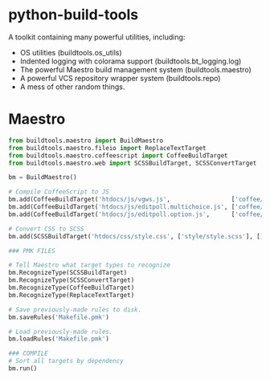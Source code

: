 python-build-tools
==================

A toolkit containing many powerful utilities, including:

 * OS utilities (buildtools.os_utils)
 * Indented logging with colorama support (buildtools.bt_logging.log)
 * The powerful Maestro build management system (buildtools.maestro)
 * A powerful VCS repository wrapper system (buildtools.repo)
 * A mess of other random things.
 
Maestro
=======

```python
from buildtools.maestro import BuildMaestro
from buildtools.maestro.fileio import ReplaceTextTarget
from buildtools.maestro.coffeescript import CoffeeBuildTarget
from buildtools.maestro.web import SCSSBuildTarget, SCSSConvertTarget

bm = BuildMaestro()

# Compile CoffeeScript to JS
bm.add(CoffeeBuildTarget('htdocs/js/vgws.js',                 ['coffee/src/vgws.coffee']))
bm.add(CoffeeBuildTarget('htdocs/js/editpoll.multichoice.js', ['coffee/editpoll.multichoice.coffee'], dependencies=['htdocs/js/vgws.js']))
bm.add(CoffeeBuildTarget('htdocs/js/editpoll.option.js',      ['coffee/editpoll.editpoll.coffee'], dependencies=['htdocs/js/vgws.js']))

# Convert CSS to SCSS
bm.add(SCSSBuildTarget('htdocs/css/style.css', ['style/style.scss'], [], import_paths=['style'], compass=True))

### PMK FILES

# Tell Maestro what target types to recognize
bm.RecognizeType(SCSSBuildTarget)
bm.RecognizeType(SCSSConvertTarget)
bm.RecognizeType(CoffeeBuildTarget)
bm.RecognizeType(ReplaceTextTarget)

# Save previously-made rules to disk.
bm.saveRules('Makefile.pmk')

# Load previously-made rules.
bm.loadRules('Makefile.pmk')

### COMPILE
# Sort all targets by dependency
bm.run()
```